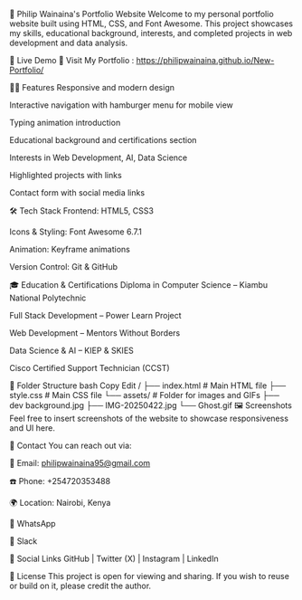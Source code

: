 💼 Philip Wainaina's Portfolio Website
Welcome to my personal portfolio website built using HTML, CSS, and Font Awesome. This project showcases my skills, educational background, interests, and completed projects in web development and data analysis.

📌 Live Demo
🔗 Visit My Portfolio : https://philipwainaina.github.io/New-Portfolio/

🧑‍💻 Features
Responsive and modern design

Interactive navigation with hamburger menu for mobile view

Typing animation introduction

Educational background and certifications section

Interests in Web Development, AI, Data Science

Highlighted projects with links

Contact form with social media links

🛠️ Tech Stack
Frontend: HTML5, CSS3

Icons & Styling: Font Awesome 6.7.1

Animation: Keyframe animations

Version Control: Git & GitHub

🎓 Education & Certifications
Diploma in Computer Science – Kiambu National Polytechnic

Full Stack Development – Power Learn Project

Web Development – Mentors Without Borders

Data Science & AI – KIEP & SKIES

Cisco Certified Support Technician (CCST)

📂 Folder Structure
bash
Copy
Edit
/
├── index.html              # Main HTML file
├── style.css               # Main CSS file
└── assets/                 # Folder for images and GIFs
    ├── dev background.jpg
    ├── IMG-20250422.jpg
    └── Ghost.gif
🖼️ Screenshots
Feel free to insert screenshots of the website to showcase responsiveness and UI here.

📨 Contact
You can reach out via:

📧 Email: philipwainaina95@gmail.com

☎️ Phone: +254720353488

🌍 Location: Nairobi, Kenya

💬 WhatsApp

🧵 Slack

🔗 Social Links
GitHub | Twitter (X) | Instagram | LinkedIn

📃 License
This project is open for viewing and sharing. If you wish to reuse or build on it, please credit the author.
